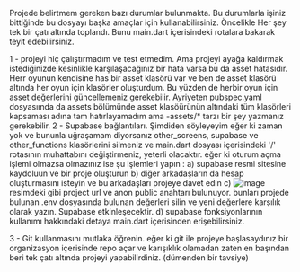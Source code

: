Projede belirtmem gereken bazı durumlar bulunmakta. Bu durumlarla işiniz bittiğinde bu dosyayı başka amaçlar için kullanabilirsiniz.
Öncelikle Her şey tek bir çatı altında toplandı. Bunu main.dart içerisindeki rotalara bakarak teyit edebilirsiniz. 

1 - projeyi hiç çalıştırmadım ve test etmedim. Ama projeyi ayağa kaldırmak istediğinizde kesinlikle karşılaşacağınız bir hata varsa bu da asset hatasıdır. Herr oyunun kendisine has bir asset klasörü var ve ben de asset klasörü altında her oyun için klasörler oluşturdum. Bu yüzden de herbir oyun için asset değerlerini güncellemeniz gerekebilir. Ayriyeten pubspec.yaml dosyasıında da assets bölümünde asset klasöürünün altındaki tüm klasörleri kapsaması adına tam hatırlayamadım ama -assets/* tarzı bir şey yazmanız gerekebilir. 
2 - Supabase bağlantıları. Şimdiden söyleyeyim eğer ki zaman yok ve bununla uğraşamam diyorsanız other_screens, supabase ve other_functions klasörlerini silmeniz ve main.dart dosyası içerisindeki '/' rotasının muhattabını değiştirmeniz,  yeterli olacaktır. eğer ki oturum açma işlemi olmazsa olmazınız ise şu işlemleri yapın : 
    a) supabase resmi sitesine kaydoluun ve bir proje oluşturun
    b) diğer arkadaşların da hesap oluşturmasını isteyin ve bu arkadaşları projeye davet edin
    c) ![image](https://github.com/user-attachments/assets/04b5c457-0045-4fd7-893a-fc1a05f14651) resimdeki gibi project url ve  anon public anahtarı bulunuyor. bunları projede bulunan .env dosyasında bulunan değerleri silin ve yeni değerlere karşılık olarak yazın. Supabase etkinleşecektir.
    d) supabase fonksiyonlarının kullanımı hakkındaki detaya main.dart içerisinden erişebilirsiniz. 
  
3 - Git kullanmasını mutlaka öğrenin. eğer ki git ile projeye başlasaydınız bir organizasyon içerisinde repo açar ve karışıklık olamadan zaten en başından beri tek çatı altında projeyi yapabilirdiniz. (dümenden bir tavsiye)

